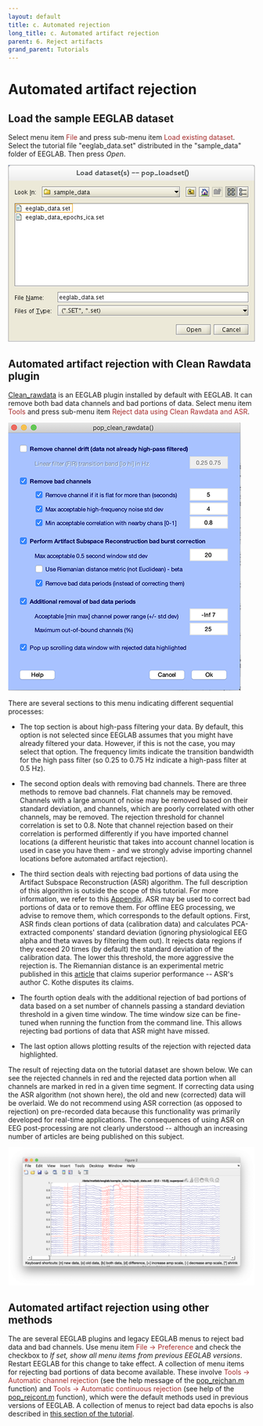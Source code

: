 ```yaml
---
layout: default
title: c. Automated rejection
long_title: c. Automated artifact rejection
parent: 6. Reject artifacts
grand_parent: Tutorials
---
```

Automated artifact rejection
=====

Load the sample EEGLAB dataset
-------------------

Select menu item <span style="color: brown">File</span> and press sub-menu item
<span style="color: brown">Load existing dataset</span>. Select the tutorial file "eeglab_data.set" distributed in the "sample_data" folder of EEGLAB. Then press *Open*.

![Image:Pop_loadset.png](/assets/images/Pop_loadset.png)

Automated artifact rejection with Clean Rawdata plugin
-------------------

<a href="https://github.com/sccn/clean_rawdata">Clean_rawdata</a> is an EEGLAB plugin installed by default with EEGLAB. It can remove both bad data channels and bad portions of data. Select menu item <span style="color: brown">Tools</span> and press sub-menu item
<span style="color: brown">Reject data using Clean Rawdata and ASR</span>.

![Image:pop_clean_rawdata_new.png](/assets/images/pop_clean_rawdata_new.png)

There are several sections to this menu indicating different sequential processes:
- The top section is about high-pass filtering your data. By default, this option is not selected since EEGLAB assumes that you might have already filtered your data. However, if this is not the case, you may select that option. The frequency limits indicate the transition bandwidth for the high pass filter (so 0.25 to 0.75 Hz indicate a high-pass filter at 0.5 Hz).

- The second option deals with removing bad channels. There are three methods to remove bad channels. Flat channels may be removed. Channels with a large amount of noise may be removed based on their standard deviation, and channels, which are poorly correlated with other channels, may be removed. The rejection threshold for channel correlation is set to 0.8. Note that channel rejection based on their correlation is performed differently if you have imported channel locations (a different heuristic that takes into account channel location is used in case you have them - and we strongly advise importing channel locations before automated artifact rejection).

- The third section deals with rejecting bad portions of data using the Artifact Subspace Reconstruction (ASR) algorithm. The full description of this algorithm is outside the scope of this tutorial. For more information, we refer to this <a href="broken link">Appendix</a>. ASR may be used to correct bad portions of data or to remove them. For offline EEG processing, we advise to remove them, which corresponds to the default options. First, ASR finds clean portions of data (calibration data) and calculates PCA-extracted components' standard deviation (ignoring physiological EEG alpha and theta waves by filtering them out). It rejects data regions if they exceed 20 times (by default) the standard deviation of the calibration data. The lower this threshold, the more aggressive the rejection is. The Riemannian distance is an experimental metric published in this <a href="https://www.frontiersin.org/articles/10.3389/fnhum.2019.00141/full">article</a> that claims superior performance -- ASR's author C. Kothe disputes its claims.

- The fourth option deals with the additional rejection of bad portions of data based on a set number of channels passing a standard deviation threshold in a given time window. The time window size can be fine-tuned when running the function from the command line. This allows rejecting bad portions of data that ASR might have missed.

- The last option allows plotting results of the rejection with rejected data highlighted.

The result of rejecting data on the tutorial dataset are shown below. We can see the rejected channels in red and the rejected data portion when all channels are marked in red in a given time segment. If correcting data using the ASR algorithm (not shown here), the old and new (corrected) data will be overlaid. We do not recommend using ASR correction (as opposed to rejection) on pre-recorded data because this functionality was primarily developed for real-time applications. The consequences of using ASR on EEG post-processing are not clearly understood -- although an increasing number of articles are being published on this subject.

![Image:pop_clean_rawdata_new2.png](/assets/images/pop_clean_rawdata_new2.png)

Automated artifact rejection using other methods
-------------------
The are several EEGLAB plugins and legacy EEGLAB menus to reject bad data and bad channels. Use menu item <span style="color: brown">File → Preference</span> and check the checkbox to *If set, show all menu items from previous EEGLAB versions*. Restart EEGLAB for this change to take effect. A collection of menu items for rejecting bad portions of data become available. These involve <span style="color: brown">Tools → Automatic channel rejection</span> (see the help message of the [pop_rejchan.m](http://sccn.ucsd.edu/eeglab/locatefile.php?file=pop_rejchan.m) function) and <span style="color: brown">Tools → Automatic continuous rejection</span> (see help of the [pop_rejcont.m](http://sccn.ucsd.edu/eeglab/locatefile.php?file=pop_rejcont.m) function), which were the default methods used in previous versions of EEGLAB. A collection of menus to reject bad data epochs is also described in [this section of the tutorial](/Tutorials/Rejecting_Artifacts_Legacy_Menus.html).
